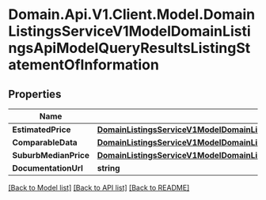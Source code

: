 # Domain.Api.V1.Client.Model.DomainListingsServiceV1ModelDomainListingsApiModelQueryResultsListingStatementOfInformation
## Properties

Name | Type | Description | Notes
------------ | ------------- | ------------- | -------------
**EstimatedPrice** | [**DomainListingsServiceV1ModelDomainListingsApiModelQueryResultsListingBasicPrice**](DomainListingsServiceV1ModelDomainListingsApiModelQueryResultsListingBasicPrice.md) |  | [optional] 
**ComparableData** | [**DomainListingsServiceV1ModelDomainListingsApiModelQueryResultsListingComparableData**](DomainListingsServiceV1ModelDomainListingsApiModelQueryResultsListingComparableData.md) |  | [optional] 
**SuburbMedianPrice** | [**DomainListingsServiceV1ModelDomainListingsApiModelQueryResultsListingMedianPriceData**](DomainListingsServiceV1ModelDomainListingsApiModelQueryResultsListingMedianPriceData.md) |  | [optional] 
**DocumentationUrl** | **string** |  | [optional] 

[[Back to Model list]](../README.md#documentation-for-models) [[Back to API list]](../README.md#documentation-for-api-endpoints) [[Back to README]](../README.md)

